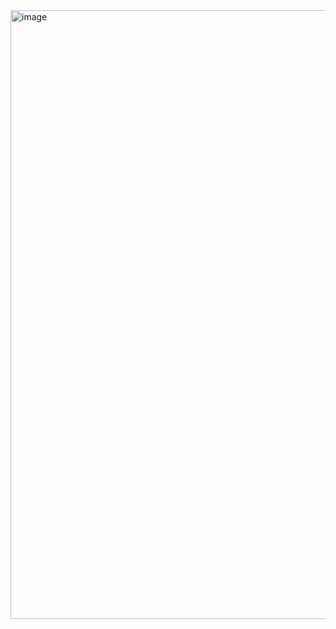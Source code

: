 <img width="807" height="974" alt="image" src="https://github.com/user-attachments/assets/a242214f-eae1-4083-8cf9-1e5a0e6cdb5d" />








